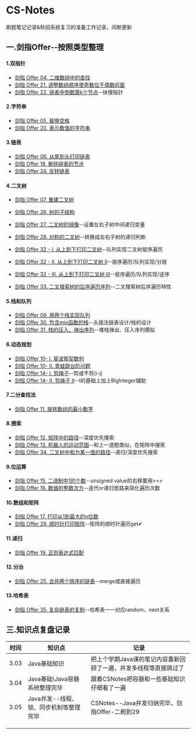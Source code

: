 # CS-Notes
刷题笔记记录&秋招系统复习的准备工作记录，间断更新

## 一.剑指Offer--按照类型整理

#### 1.双指针

- [剑指 Offer 04. 二维数组中的查找](https://leetcode-cn.com/problems/er-wei-shu-zu-zhong-de-cha-zhao-lcof/)
- [剑指 Offer 21. 调整数组顺序使奇数位于偶数前面](https://leetcode-cn.com/problems/diao-zheng-shu-zu-shun-xu-shi-qi-shu-wei-yu-ou-shu-qian-mian-lcof/)
- [剑指 Offer 22. 链表中倒数第k个节点](https://leetcode-cn.com/problems/lian-biao-zhong-dao-shu-di-kge-jie-dian-lcof/)--快慢指针

#### 2.字符串

- [剑指 Offer 05. 替换空格](https://leetcode-cn.com/problems/ti-huan-kong-ge-lcof/)
- [剑指 Offer 20. 表示数值的字符串](https://leetcode-cn.com/problems/biao-shi-shu-zhi-de-zi-fu-chuan-lcof/)

#### 3.链表

- [剑指 Offer 06. 从尾到头打印链表](https://leetcode-cn.com/problems/cong-wei-dao-tou-da-yin-lian-biao-lcof/)
- [剑指 Offer 18. 删除链表的节点](https://leetcode-cn.com/problems/shan-chu-lian-biao-de-jie-dian-lcof/)
- [剑指 Offer 24. 反转链表](https://leetcode-cn.com/problems/fan-zhuan-lian-biao-lcof/)

#### 4.二叉树

- [剑指 Offer 07. 重建二叉树](https://leetcode-cn.com/problems/zhong-jian-er-cha-shu-lcof/)

- [剑指 Offer 26. 树的子结构](https://leetcode-cn.com/problems/shu-de-zi-jie-gou-lcof/)

- [剑指 Offer 27. 二叉树的镜像](https://leetcode-cn.com/problems/er-cha-shu-de-jing-xiang-lcof/)--设置左右子树中间递归变量

- [剑指 Offer 28. 对称的二叉树](https://leetcode-cn.com/problems/dui-cheng-de-er-cha-shu-lcof/)--转换成左右子树的递归判断

- [剑指 Offer 32 - I. 从上到下打印二叉树](https://leetcode-cn.com/problems/cong-shang-dao-xia-da-yin-er-cha-shu-lcof/)--队列实现二叉树层序遍历

- [剑指 Offer 32 - II. 从上到下打印二叉树 II](https://leetcode-cn.com/problems/cong-shang-dao-xia-da-yin-er-cha-shu-ii-lcof/)--层序遍历/队列实现/分层

- [剑指 Offer 32 - III. 从上到下打印二叉树 III](https://leetcode-cn.com/problems/cong-shang-dao-xia-da-yin-er-cha-shu-iii-lcof/)--层序遍历/队列实现/逆序

- [剑指 Offer 33. 二叉搜索树的后序遍历序列](https://leetcode-cn.com/problems/er-cha-sou-suo-shu-de-hou-xu-bian-li-xu-lie-lcof/)--二叉搜索树后序遍历特性

  

#### 5.栈和队列

- [剑指 Offer 09. 用两个栈实现队列](https://leetcode-cn.com/problems/yong-liang-ge-zhan-shi-xian-dui-lie-lcof/)
- [剑指 Offer 30. 包含min函数的栈](https://leetcode-cn.com/problems/bao-han-minhan-shu-de-zhan-lcof/)--头插法链表设计/栈的设计
- [剑指 Offer 31. 栈的压入、弹出序列](https://leetcode-cn.com/problems/zhan-de-ya-ru-dan-chu-xu-lie-lcof/)--堆栈弹出、压入序列模拟

#### 6.动态规划

- [剑指 Offer 10- I. 斐波那契数列](https://leetcode-cn.com/problems/fei-bo-na-qi-shu-lie-lcof/)
- [剑指 Offer 10- II. 青蛙跳台阶问题](https://leetcode-cn.com/problems/qing-wa-tiao-tai-jie-wen-ti-lcof/)
- [剑指 Offer 14- I. 剪绳子](https://leetcode-cn.com/problems/jian-sheng-zi-lcof/)--剪或不剪(i-j)
- [剑指 Offer 14- II. 剪绳子 II](https://leetcode-cn.com/problems/jian-sheng-zi-ii-lcof/)--Ⅰ的基础上加上BigInteger辅助

#### 7.二分查找法

- [剑指 Offer 11. 旋转数组的最小数字](https://leetcode-cn.com/problems/xuan-zhuan-shu-zu-de-zui-xiao-shu-zi-lcof/)

#### 8.搜索

- [剑指 Offer 12. 矩阵中的路径](https://leetcode-cn.com/problems/ju-zhen-zhong-de-lu-jing-lcof/)--深度优先搜索
- [剑指 Offer 13. 机器人的运动范围](https://leetcode-cn.com/problems/ji-qi-ren-de-yun-dong-fan-wei-lcof/)--和上一道题类似，在矩阵中搜索
- [剑指 Offer 34. 二叉树中和为某一值的路径](https://leetcode-cn.com/problems/er-cha-shu-zhong-he-wei-mou-yi-zhi-de-lu-jing-lcof/)--递归/深度优先搜索

#### 9.位运算

- [剑指 Offer 15. 二进制中1的个数](https://leetcode-cn.com/problems/er-jin-zhi-zhong-1de-ge-shu-lcof/)--unsigned value的右移要用>>>
- [剑指 Offer 16. 数值的整数次方](https://leetcode-cn.com/problems/shu-zhi-de-zheng-shu-ci-fang-lcof/)--迭代or递归思路来简化遍历次数

#### 10.数组和矩阵

- [剑指 Offer 17. 打印从1到最大的n位数](https://leetcode-cn.com/problems/da-yin-cong-1dao-zui-da-de-nwei-shu-lcof/)
- [剑指 Offer 29. 顺时针打印矩阵](https://leetcode-cn.com/problems/shun-shi-zhen-da-yin-ju-zhen-lcof/)--矩阵的顺时针遍历get✔

#### 11.递归

- [剑指 Offer 19. 正则表达式匹配](https://leetcode-cn.com/problems/zheng-ze-biao-da-shi-pi-pei-lcof/)

#### 12.分治

- [剑指 Offer 25. 合并两个排序的链表](https://leetcode-cn.com/problems/he-bing-liang-ge-pai-xu-de-lian-biao-lcof/)--merge或直接遍历

#### 13.哈希表

- [剑指 Offer 35. 复杂链表的复制](https://leetcode-cn.com/problems/fu-za-lian-biao-de-fu-zhi-lcof/)--哈希表一一对应random、next关系

  

## 三.知识点复盘记录

| 时间 | 知识点                                 | 记录                                                         |
| ---- | -------------------------------------- | ------------------------------------------------------------ |
| 3.03 | Java基础知识                           | 把上个学期Java课的笔记内容重新回顾了一遍，并发多线程等直接跳过了 |
| 3.04 | Java基础\Java容器系统整理完毕          | 跟着CSNotes把容器和一些基础知识仔细看了一遍                  |
| 3.05 | Java并发--线程、锁、同步机制等整理完毕 | CSNotes--Java并发归纳完毕，剑指Offer-二刷到29                |
|      |                                        |                                                              |
|      |                                        |                                                              |
|      |                                        |                                                              |

